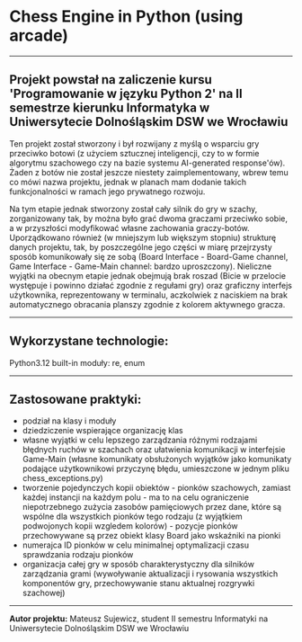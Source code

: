# Chess Engine in Python (using arcade)
---

## Projekt powstał na zaliczenie kursu 'Programowanie w języku Python 2' na II semestrze kierunku Informatyka w Uniwersytecie Dolnośląskim DSW we Wrocławiu
Ten projekt został stworzony i był rozwijany z myślą o wsparciu gry przeciwko botowi (z użyciem sztucznej inteligencji, czy to w formie algorytmu szachowego czy na bazie systemu AI-generated response'ów). 
Żaden z botów nie został jeszcze niestety zaimplementowany, wbrew temu co mówi nazwa projektu, jednak w planach mam dodanie takich funkcjonalności w ramach jego prywatnego rozwoju.

Na tym etapie jednak stworzony został cały silnik do gry w szachy, zorganizowany tak, by można było grać dwoma graczami przeciwko sobie, a w przyszłości modyfikować własne zachowania graczy-botów. Uporządkowano również 
(w mniejszym lub większym stopniu) strukturę danych projektu, tak, by poszczególne jego części w miarę przejrzysty sposób komunikowały się ze sobą (Board Interface - Board-Game channel, Game Interface - Game-Main channel: bardzo uproszczony).
Nieliczne wyjątki na obecnym etapie jednak obejmują brak roszad (Bicie w przelocie występuje i powinno działać zgodnie z regułami gry) oraz graficzny interfejs użytkownika, reprezentowany w terminalu, aczkolwiek z naciskiem na brak 
automatycznego obracania planszy zgodnie z kolorem aktywnego gracza.


---
## Wykorzystane technologie: 
Python3.12
built-in moduły: re, enum


---
## Zastosowane praktyki:
 - podział na klasy i moduły
 - dziedziczenie wspierające organizację klas
 - własne wyjątki w celu lepszego zarządzania różnymi rodzajami błędnych ruchów w szachach oraz ułatwienia komunikacji w interfejsie Game-Main (własne komunikaty obsłużonych wyjątków jako komunikaty podające użytkownikowi przyczynę błędu, 
umieszczone w jednym pliku chess_exceptions.py)
 - tworzenie pojedynczych kopii obiektów - pionków szachowych, zamiast każdej instancji na każdym polu - ma to na celu ograniczenie niepotrzebnego zużycia zasobów pamięciowych przez dane, które są wspólne dla wszystkich pionków tego rodzaju 
(z wyjątkiem podwojonych kopii wzgledem kolorów) - pozycje pionków przechowywane są przez obiekt klasy Board jako wskaźniki na pionki
 - numerajca ID pionków w celu minimalnej optymalizacji czasu sprawdzania rodzaju pionków
 - organizacja całej gry w sposób charakterystyczny dla silników zarządzania grami (wywoływanie aktualizacji i rysowania wszystkich komponentów gry, przechowywanie stanu aktualnej rozgrywki szachowej)



---
**Autor projektu:**
Mateusz Sujewicz, student II semestru Informatyki na Uniwersytecie Dolnośląskim DSW we Wrocławiu
